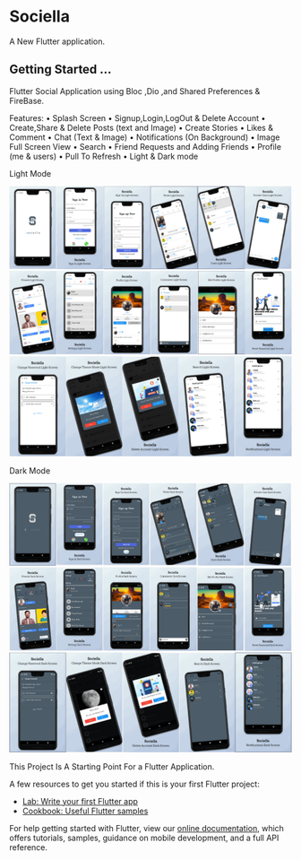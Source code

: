 # Sociella

A New Flutter application.

## Getting Started ...

Flutter Social Application using Bloc ,Dio ,and Shared Preferences & FireBase.

Features:
• Splash Screen
• Signup,Login,LogOut & Delete Account
• Create,Share & Delete Posts (text and Image)
• Create Stories
• Likes & Comment 
• Chat (Text & Image)
• Notifications (On Background)
• Image Full Screen View
• Search
• Friend Requests and Adding Friends
• Profile (me & users)
• Pull To Refresh
• Light & Dark mode

Light Mode

![mockup l1](https://github.com/ZEM-Kamel/mockups/blob/main/mockups/Sociella%20Mockup%20%20L1.png)
![mockup l2](https://github.com/ZEM-Kamel/mockups/blob/main/mockups/Sociella%20Mockup%20%20L2.png)
![mockup l3](https://github.com/ZEM-Kamel/mockups/blob/main/mockups/Sociella%20Mockup%20%20L3.png)

Dark Mode

![mockup d1](https://github.com/ZEM-Kamel/mockups/blob/main/mockups/Sociella%20Mockup%20D1.png)
![mockup d2](https://github.com/ZEM-Kamel/mockups/blob/main/mockups/Sociella%20Mockup%20%20D2.png)
![mockup d3](https://github.com/ZEM-Kamel/mockups/blob/main/mockups/Sociella%20Mockup%20%20D3.png)

This Project Is A Starting Point For a Flutter Application.

A few resources to get you started if this is your first Flutter project:

- [Lab: Write your first Flutter app](https://flutter.dev/docs/get-started/codelab)
- [Cookbook: Useful Flutter samples](https://flutter.dev/docs/cookbook)

For help getting started with Flutter, view our
[online documentation](https://flutter.dev/docs), which offers tutorials,
samples, guidance on mobile development, and a full API reference.
